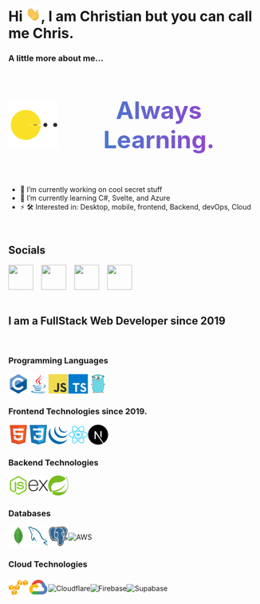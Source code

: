 

# Hi <img src="https://raw.githubusercontent.com/ABSphreak/ABSphreak/master/gifs/Hi.gif" width="30px">, I am Christian but you can call me Chris.


### A little more about me...



<div align="center" style="display:flex; flex-direction:row; align-items:center; ">
	<img src="https://raw.githubusercontent.com/Aniket965/Aniket965/master/pacman.svg?sanitize=true" width="100" height="100">
  <p style="font-size: 3rem; font-weight: bold; background: #278CCF;
background: linear-gradient(to right, #278CCF 0%, #B430CF 100%);
-webkit-background-clip: text;
-webkit-text-fill-color: transparent;
">Always Learning.</p> 
</div>



- 🔭 I’m currently working on cool secret stuff
- 🌱 I’m currently learning C#, Svelte, and Azure
- ⚡ 🛠 Interested in: Desktop, mobile, frontend, Backend, devOps, Cloud
<!-- - 👯 I’m looking to collaborate on ... -->
<!-- - 🤔 I’m looking for help with ... -->
<!-- - 💬 Ask me about ... -->
<!-- - 📫 How to reach me: ... -->
<!-- - 😄 Pronouns: ... -->
<!-- - ⚡ Fun fact: ... -->


<br>

## Socials


<div style="display:flex; flex-direction:row; align-items:center; ">
  <a href="https://www.linkedin.com/in/chrisciokler/">
    <img src="https://cdn.svgporn.com/logos/linkedin-icon.svg" width="50" height="50">
  </a>
   
  <a href="https://twitter.com/Aniket965" style="margin-left: 16px;">
    <img src="https://cdn.svgporn.com/logos/twitter.svg" width="50" height="50">
  </a>
  <a href="https://www.instagram.com/aniket965/" style="margin-left: 16px;">
    <img src="https://cdn.svgporn.com/logos/facebook.svg" width="50" height="50">
  </a>
  <a href="https://www.facebook.com/aniket965/" style="margin-left: 16px;">
    <img src="https://cdn.svgporn.com/logos/instagram-icon.svg" width="50" height="50">
  </a>
</div>

<br>

## I am a FullStack Web Developer since 2019

<br>

### Programming Languages




<div style="display:flex; flex-direction:row; align-items:center; ">
    <a>
      <img src="https://raw.githubusercontent.com/devicons/devicon/master/icons/c/c-original.svg" alt="C" width="40" height="40"/>
    </a>
    <a>
      <img src="https://raw.githubusercontent.com/devicons/devicon/master/icons/java/java-original.svg" alt="Java" width="40" height="40"/>
    </a>
    <a>
      <img src="https://raw.githubusercontent.com/devicons/devicon/master/icons/javascript/javascript-original.svg" alt="JavaScript" width="40" height="40"/>
    </a>
    <a>
      <img src="https://raw.githubusercontent.com/devicons/devicon/master/icons/typescript/typescript-original.svg" alt="TypeScript" width="40" height="40"/>
    </a>
    <a>
      <img src="https://raw.githubusercontent.com/devicons/devicon/master/icons/go/go-original.svg" alt="Go" width="40" height="40"/>
    </a>
</div>



### Frontend Technologies since 2019.




<div style="display:flex; flex-direction:row; align-items:center; ">
    <a>
      <img src="https://raw.githubusercontent.com/devicons/devicon/master/icons/html5/html5-original.svg" alt="HTML5" width="40" height="40"/>
    </a>
    <a>
      <img src="https://raw.githubusercontent.com/devicons/devicon/master/icons/css3/css3-original.svg" alt="CSS3" width="40" height="40"/>
    </a>
    <a>
      <img src="https://raw.githubusercontent.com/devicons/devicon/master/icons/jquery/jquery-original.svg" alt="React-Native" width="40" height="40"/>
    </a>
    <a>
      <img src="https://raw.githubusercontent.com/devicons/devicon/master/icons/react/react-original.svg" alt="React" width="40" height="40"/>
    </a>
    <a>
      <img src="https://raw.githubusercontent.com/devicons/devicon/master/icons/nextjs/nextjs-original.svg" alt="Nextjs" width="40" height="40"/>
    </a>
</div>




### Backend Technologies




<div style="display:flex; flex-direction:row; align-items:center; ">
    <a>
      <img src="https://raw.githubusercontent.com/devicons/devicon/master/icons/nodejs/nodejs-original.svg" alt="Nodejs" width="40" height="40"/>
    </a>
    <a>
      <img src="https://raw.githubusercontent.com/devicons/devicon/master/icons/express/express-original.svg" alt="Express" width="40" height="40"/>
    </a>
    <a>
      <img src="https://raw.githubusercontent.com/devicons/devicon/master/icons/spring/spring-original.svg" alt="Spring" width="40" height="40"/>
    </a>
</div>




### Databases




<div style="display:flex; flex-direction:row; align-items:center; ">
    <a>
      <img src="https://raw.githubusercontent.com/devicons/devicon/master/icons/mongodb/mongodb-original.svg" alt="MongoDB" width="40" height="40"/>
    </a>
    <a>
      <img src="https://raw.githubusercontent.com/devicons/devicon/master/icons/mysql/mysql-original.svg" alt="MySQL" width="40" height="40"/>
    </a>
    <a>
      <img src="https://raw.githubusercontent.com/devicons/devicon/master/icons/postgresql/postgresql-original.svg" alt="PostgreSQL" width="40" height="40"/>
    </a>
    <a>
      <img src="https://cdn.svgporn.com/logos/aws-dynamodb.svg" alt="AWS" width="40" height="40"/>
    </a>
</div>




### Cloud Technologies




<div style="display:flex; flex-direction:row; align-items:center; ">
    <a>
      <img src="https://raw.githubusercontent.com/devicons/devicon/master/icons/amazonwebservices/amazonwebservices-original.svg" alt="AWS" width="40" height="40"/>
    </a>
    <a>
      <img src="https://raw.githubusercontent.com/devicons/devicon/master/icons/googlecloud/googlecloud-original.svg" alt="GCP" width="40" height="40"/>
    </a>
    <a>
      <img src="https://cdn.svgporn.com/logos/cloudflare.svg" alt="Cloudflare" width="40" height="40"/>
    </a>
    <a>
      <img src="https://cdn.svgporn.com/logos/firebase.svg" alt="Firebase" width="40" height="40"/>
    </a>
    <a>
      <img src="https://cdn.svgporn.com/logos/supabase-icon.svg" alt="Supabase" width="40" height="40"/>
    </a>
</div>

